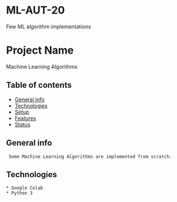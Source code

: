 # ML-AUT-20
Few ML algorithm implementations
# Project Name
Machine Learning Algorithms

## Table of contents
* [General info](#general-info)
* [Technologies](#technologies)
* [Setup](#setup)
* [Features](#features)
* [Status](#status)

## General info
     Some Machine Learning Algorithms are implemented from scratch.
     
## Technologies
    * Google Colab
    * Python 3
